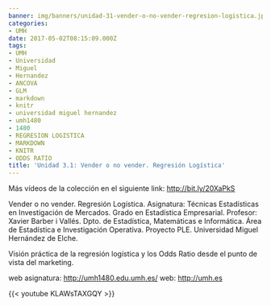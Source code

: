 ```yaml
---
banner: img/banners/unidad-31-vender-o-no-vender-regresion-logistica.jpg
categories:
- UMH
date: 2017-05-02T08:15:09.000Z
tags:
- UMH
- Universidad
- Miguel
- Hernandez
- ANCOVA
- GLM
- markdown
- knitr
- universidad miguel hernandez
- umh1480
- 1480
- REGRESION LOGISTICA
- MARKDOWN
- KNITR
- ODDS RATIO
title: 'Unidad 3.1: Vender o no vender. Regresión Logística'
---
```


Más vídeos de la colección en el siguiente link: http://bit.ly/20XaPkS

Vender o no vender. Regresión Logística.
Asignatura: Técnicas Estadísticas en Investigación de Mercados.
Grado en Estadística Empresarial.
Profesor: Xavier Barber i Vallés.
Dpto. de Estadística, Matemáticas e Informática.
Área de Estadística e Investigación Operativa.
Proyecto PLE. Universidad Miguel Hernández de Elche.

Visión práctica de la regresión logística y los Odds Ratio desde el punto de vista del marketing.

web asignatura: http://umh1480.edu.umh.es/
web: http://umh.es

{{< youtube KLAWsTAXGQY >}}
